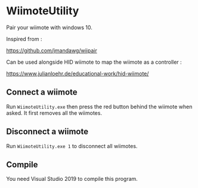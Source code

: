 # WiimoteUtility

Pair your wiimote with windows 10.

Inspired from :

https://github.com/jmandawg/wiipair

Can be used alongside HID wiimote to map the wiimote as a controller :

https://www.julianloehr.de/educational-work/hid-wiimote/

## Connect a wiimote

Run `WiimoteUtility.exe` then press the red button behind the wiimote when asked. It first removes all the wiimotes.

## Disconnect a wiimote

Run `WiimoteUtility.exe 1` to disconnect all wiimotes.

## Compile

You need Visual Studio 2019 to compile this program.
